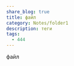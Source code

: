 ```yaml
---
share_blog: true
title: файл
category: Notes/folder1
description: теги
tags:
  - 444
---
```




файл